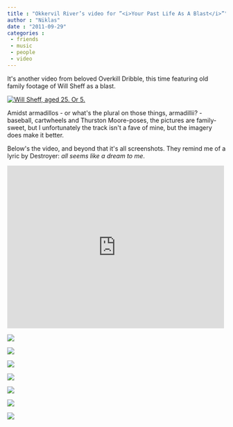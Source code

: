 ```yaml
---
title : "Okkervil River’s video for ”<i>Your Past Life As A Blast</i>”"
author : "Niklas"
date : "2011-09-29"
categories : 
 - friends
 - music
 - people
 - video
---
```


It's another video from beloved Overkill Dribble, this time featuring old family footage of Will Sheff as a blast.

[![Will Sheff, aged 25. Or 5.](https://niklasblog.com/wp-content/2011-09-29_1709_000.png "Will Sheff, aged 25. Or 5.")](https://niklasblog.com/?attachment_id=8370)

Amidst armadillos - or what's the plural on those things, armadillii? - baseball, cartwheels and Thurston Moore-poses, the pictures are family-sweet, but I unfortunately the track isn't a fave of mine, but the imagery does make it better.

Below's the video, and beyond that it's all screenshots. They remind me of a lyric by Destroyer: _all seems like a dream to me_.

<iframe src="http://player.vimeo.com/video/29743670?title=0&amp;byline=0&amp;portrait=0&amp;loop=1" width="500" height="375" frameborder="0" webkitallowfullscreen allowfullscreen=""></iframe>

![](https://niklasblog.com/wp-content/2011-09-29_1717_000.png)

![](https://niklasblog.com/wp-content/2011-09-29_1721_000.png)

![](https://niklasblog.com/wp-content/2011-09-29_1725_000.png)

![](https://niklasblog.com/wp-content/2011-09-29_1726_000.png)

![](https://niklasblog.com/wp-content/2011-09-29_1726_001.png)

![](https://niklasblog.com/wp-content/2011-09-29_1726_002.png)

![](https://niklasblog.com/wp-content/2011-09-29_1727_000.png)
